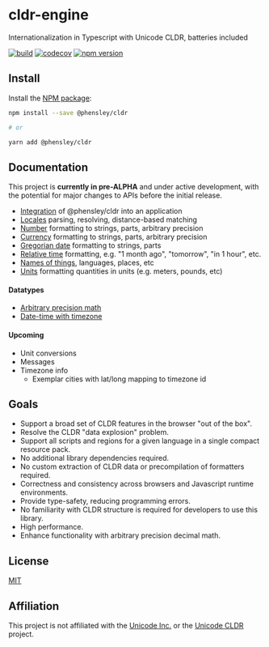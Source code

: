 # cldr-engine

Internationalization in Typescript with Unicode CLDR, batteries included

[![build](https://api.travis-ci.org/phensley/cldr-engine.svg?branch=master)](https://travis-ci.org/phensley/cldr-engine) [![codecov](https://codecov.io/gh/phensley/cldr-engine/branch/master/graph/badge.svg)](https://codecov.io/gh/phensley/cldr-engine) [![npm version](https://badge.fury.io/js/%40phensley%2Fcldr.svg)](https://www.npmjs.com/package/@phensley/cldr)

## Install

Install the [NPM package](https://www.npmjs.com/package/@phensley/cldr):

```bash
npm install --save @phensley/cldr

# or

yarn add @phensley/cldr
```

## Documentation

This project is **currently in pre-ALPHA** and under active development, with the potential for major changes to APIs before the initial release.

* [Integration](docs/integration.md) of @phensley/cldr into an application
* [Locales](docs/locale.md) parsing, resolving, distance-based matching
* [Number](docs/numbers.md) formatting to strings, parts, arbitrary precision
* [Currency](docs/currencies.md) formatting to strings, parts, arbitrary precision
* [Gregorian date](docs/gregorian.md) formatting to strings, parts
* [Relative time](docs/relative-times.md) formatting, e.g. "1 month ago", "tomorrow", "in 1 hour", etc.
* [Names of things](docs/names.md), languages, places, etc
* [Units](docs/units.md) formatting quantities in units (e.g. meters, pounds, etc)

#### Datatypes

* [Arbitrary precision math](docs/math.md)
* [Date-time with timezone](docs/datetime.md)

#### Upcoming

 * Unit conversions
 * Messages
 * Timezone info
   * Exemplar cities with lat/long mapping to timezone id


## Goals

* Support a broad set of CLDR features in the browser "out of the box".
* Resolve the CLDR "data explosion" problem.
* Support all scripts and regions for a given language in a single compact resource pack.
* No additional library dependencies required.
* No custom extraction of CLDR data or precompilation of formatters required.
* Correctness and consistency across browsers and Javascript runtime environments.
* Provide type-safety, reducing programming errors.
* No familiarity with CLDR structure is required for developers to use this library.
* High performance.
* Enhance functionality with arbitrary precision decimal math.

## License

[MIT](LICENSE)

## Affiliation

This project is not affiliated with the [Unicode Inc.](https://unicode.org) or the [Unicode CLDR](http://cldr.unicode.org/) project.
